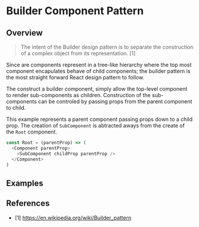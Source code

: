 # Builder Component Pattern

## Overview

> The intent of the Builder design pattern is to separate the construction of a complex object from its representation. [1]

Since are components represent in a tree-like hierarchy where the top most component encapulates behave of child components; the builder pattern is the most straight forward React design pattern to follow.

The construct a builder component, simply allow the top-level component to render sub-components as children. Construction of the sub-components
can be controled by passing props from the parent component to child.

This example represents a parent component passing props down to a child prop. The creation of `SubComponent` is abtracted aways from the create of the `Root` component.  

```js
const Root = (parentProp) => (
  <Component parentProp>
    <SubComponent childProp parentProp />
  </Component>
)
```

## Examples

## References

- [1] https://en.wikipedia.org/wiki/Builder_pattern
